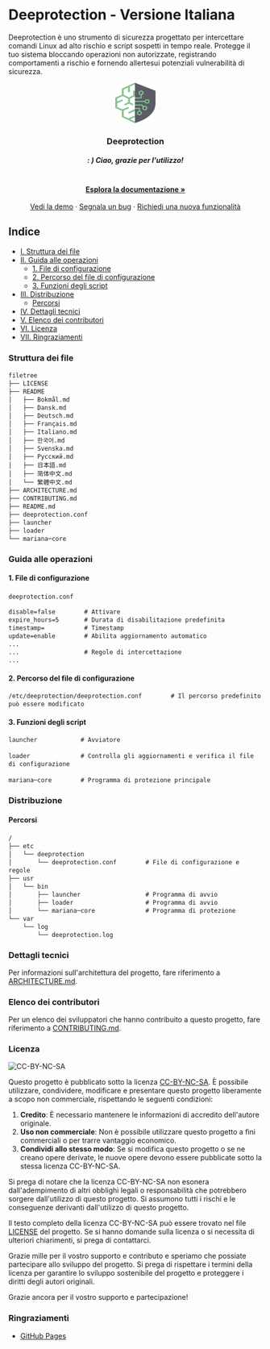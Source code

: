 # Deeprotection - Versione Italiana

Deeprotection è uno strumento di sicurezza progettato per intercettare comandi Linux ad alto rischio e script sospetti in tempo reale. Protegge il tuo sistema bloccando operazioni non autorizzate, registrando comportamenti a rischio e fornendo allertesui potenziali vulnerabilità di sicurezza.

<p align="center">
  <a href="https://github.com/Geekstrange/Deeprotection">
    <img src="https://github.com/Geekstrange/Deeprotection/blob/main/images/logo.svg" alt="Logo" width="80" height="80">
  </a>
  <h3 align="center">Deeprotection</h3>
  <h5 align="center">: ) Ciao, grazie per l'utilizzo!</h5>
  <p align="center">
    <br />
    <a href="https://github.com/Geekstrange/Deeprotection"><strong>Esplora la documentazione »</strong></a>
    <br />
    <br />
    <a href="https://github.com/Geekstrange/Deeprotection">Vedi la demo</a>
    ·
    <a href="https://github.com/Geekstrange/Deeprotection/issues">Segnala un bug</a>
    ·
    <a href="https://github.com/Geekstrange/Deeprotection/issues">Richiedi una nuova funzionalità</a>
  </p>

## Indice

- [I. Struttura dei file](#struttura-dei-file)
- [II. Guida alle operazioni](#guida-alle-operazioni)
  - [1. File di configurazione](#1-file-di-configurazione)
  - [2. Percorso del file di configurazione](#2-percorso-del-file-di-configurazione)
  - [3. Funzioni degli script](#3-funzioni-degli-script)
- [III. Distribuzione](#distribuzione)
  - [Percorsi](#percorsi)
- [IV. Dettagli tecnici](#dettagli-tecnici)
- [V. Elenco dei contributori](#elenco-dei-contributori)
- [VI. Licenza](#licenza)
- [VII. Ringraziamenti](#ringraziamenti)

### Struttura dei file
```
filetree 
├── LICENSE
├── README
│   ├── Bokmål.md
│   ├── Dansk.md
│   ├── Deutsch.md
│   ├── Français.md
│   ├── Italiano.md
│   ├── 한국어.md
│   ├── Svenska.md
│   ├── Русский.md
│   ├── 日本語.md
│   ├── 简体中文.md
│   └── 繁體中文.md
├── ARCHITECTURE.md
├── CONTRIBUTING.md
├── README.md
├── deeprotection.conf
├── launcher
├── loader
└── mariana─core
```

### Guida alle operazioni

#### 1\. File di configurazione

`deeprotection.conf`

```
disable=false        # Attivare
expire_hours=5       # Durata di disabilitazione predefinita
timestamp=           # Timestamp
update=enable        # Abilita aggiornamento automatico
...
...                  # Regole di intercettazione
...
```

#### 2\. Percorso del file di configurazione

```
/etc/deeprotection/deeprotection.conf        # Il percorso predefinito può essere modificato
```

#### 3\. Funzioni degli script

```
launcher            # Avviatore

loader              # Controlla gli aggiornamenti e verifica il file di configurazione

mariana─core        # Programma di protezione principale
```

### Distribuzione

#### Percorsi

```
/
├── etc
│   └── deeprotection
│       └── deeprotection.conf        # File di configurazione e regole
├── usr
│   └── bin 
│       ├── launcher                  # Programma di avvio
│       ├── loader                    # Programma di avvio
│       └── mariana─core              # Programma di protezione
└── var
    └── log
        └── deeprotection.log
```

### Dettagli tecnici

Per informazioni sull'architettura del progetto, fare riferimento a [ARCHITECTURE.md](https://github.com/Geekstrange/Deeprotection/ARCHITECTURE.md).

### Elenco dei contributori

Per un elenco dei sviluppatori che hanno contribuito a questo progetto, fare riferimento a [CONTRIBUTING.md](https://github.com/Geekstrange/Deeprotection/CONTRIBUTING.md).

### Licenza

![CC-BY-NC-SA](https://mirrors.creativecommons.org/presskit/buttons/88x31/svg/by-nc-sa.svg)

Questo progetto è pubblicato sotto la licenza [CC-BY-NC-SA](https://creativecommons.org/licenses/by-nc-sa/4.0/). È possibile utilizzare, condividere, modificare e presentare questo progetto liberamente a scopo non commerciale, rispettando le seguenti condizioni:

1. **Credito**: È necessario mantenere le informazioni di accredito dell'autore originale.
2. **Uso non commerciale**: Non è possibile utilizzare questo progetto a fini commerciali o per trarre vantaggio economico.
3. **Condividi allo stesso modo**: Se si modifica questo progetto o se ne creano opere derivate, le nuove opere devono essere pubblicate sotto la stessa licenza CC-BY-NC-SA.

Si prega di notare che la licenza CC-BY-NC-SA non esonera dall'adempimento di altri obblighi legali o responsabilità che potrebbero sorgere dall'utilizzo di questo progetto. Si assumono tutti i rischi e le conseguenze derivanti dall'utilizzo di questo progetto.

Il testo completo della licenza CC-BY-NC-SA può essere trovato nel file [LICENSE](https://github.com/Geekstrange/Deeprotection/LICENSE) del progetto. Se si hanno domande sulla licenza o si necessita di ulteriori chiarimenti, si prega di contattarci.

Grazie mille per il vostro supporto e contributo e speriamo che possiate partecipare allo sviluppo del progetto. Si prega di rispettare i termini della licenza per garantire lo sviluppo sostenibile del progetto e proteggere i diritti degli autori originali.

Grazie ancora per il vostro supporto e partecipazione!

### Ringraziamenti

- [GitHub Pages](https://pages.github.com)
